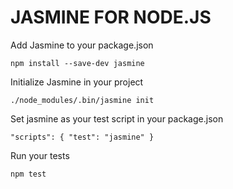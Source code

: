 # JASMINE FOR NODE.JS

Add Jasmine to your package.json

`npm install --save-dev jasmine`

Initialize Jasmine in your project

`./node_modules/.bin/jasmine init`

Set jasmine as your test script in your package.json

`"scripts": { "test": "jasmine" }`

Run your tests

`npm test`
